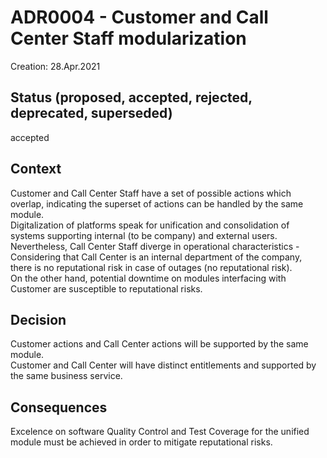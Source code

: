 # ADR0004 - Customer and Call Center Staff modularization
Creation: 28.Apr.2021

## Status (proposed, accepted, rejected, deprecated, superseded)
accepted

## Context

Customer and Call Center Staff have a set of possible actions which overlap, indicating the superset of actions can be handled by the same module.  
Digitalization of platforms speak for unification and consolidation of systems supporting internal (to be company) and external users.   
Nevertheless, Call Center Staff diverge in operational characteristics - Considering that Call Center is an internal department of the company, there is no reputational risk in case of  outages (no reputational risk).  
On the other hand, potential downtime on modules interfacing with Customer are susceptible to reputational risks. 


## Decision

Customer actions and Call Center actions will be supported by the same module.  
Customer and Call Center will have distinct entitlements and supported by the same business service.  


## Consequences

Excelence on software Quality Control and Test Coverage for the unified module must be achieved in order to mitigate reputational risks.
